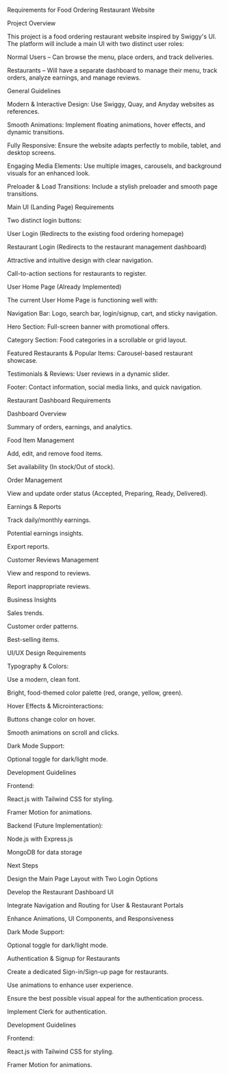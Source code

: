 Requirements for Food Ordering Restaurant Website

Project Overview

This project is a food ordering restaurant website inspired by Swiggy's UI. The platform will include a main UI with two distinct user roles:

Normal Users – Can browse the menu, place orders, and track deliveries.

Restaurants – Will have a separate dashboard to manage their menu, track orders, analyze earnings, and manage reviews.

General Guidelines

Modern & Interactive Design: Use Swiggy, Quay, and Anyday websites as references.

Smooth Animations: Implement floating animations, hover effects, and dynamic transitions.

Fully Responsive: Ensure the website adapts perfectly to mobile, tablet, and desktop screens.

Engaging Media Elements: Use multiple images, carousels, and background visuals for an enhanced look.

Preloader & Load Transitions: Include a stylish preloader and smooth page transitions.

Main UI (Landing Page) Requirements

Two distinct login buttons:

User Login (Redirects to the existing food ordering homepage)

Restaurant Login (Redirects to the restaurant management dashboard)

Attractive and intuitive design with clear navigation.

Call-to-action sections for restaurants to register.

User Home Page (Already Implemented)

The current User Home Page is functioning well with:

Navigation Bar: Logo, search bar, login/signup, cart, and sticky navigation.

Hero Section: Full-screen banner with promotional offers.

Category Section: Food categories in a scrollable or grid layout.

Featured Restaurants & Popular Items: Carousel-based restaurant showcase.

Testimonials & Reviews: User reviews in a dynamic slider.

Footer: Contact information, social media links, and quick navigation.

Restaurant Dashboard Requirements

Dashboard Overview

Summary of orders, earnings, and analytics.

Food Item Management

Add, edit, and remove food items.

Set availability (In stock/Out of stock).

Order Management

View and update order status (Accepted, Preparing, Ready, Delivered).

Earnings & Reports

Track daily/monthly earnings.

Potential earnings insights.

Export reports.

Customer Reviews Management

View and respond to reviews.

Report inappropriate reviews.

Business Insights

Sales trends.

Customer order patterns.

Best-selling items.

UI/UX Design Requirements

Typography & Colors:

Use a modern, clean font.

Bright, food-themed color palette (red, orange, yellow, green).

Hover Effects & Microinteractions:

Buttons change color on hover.

Smooth animations on scroll and clicks.

Dark Mode Support:

Optional toggle for dark/light mode.

Development Guidelines

Frontend:

React.js with Tailwind CSS for styling.

Framer Motion for animations.

Backend (Future Implementation):

Node.js with Express.js

MongoDB for data storage

Next Steps

Design the Main Page Layout with Two Login Options

Develop the Restaurant Dashboard UI

Integrate Navigation and Routing for User & Restaurant Portals

Enhance Animations, UI Components, and Responsiveness

Dark Mode Support:

Optional toggle for dark/light mode.

Authentication & Signup for Restaurants

Create a dedicated Sign-in/Sign-up page for restaurants.

Use animations to enhance user experience.

Ensure the best possible visual appeal for the authentication process.

Implement Clerk for authentication.

Development Guidelines

Frontend:

React.js with Tailwind CSS for styling.

Framer Motion for animations.